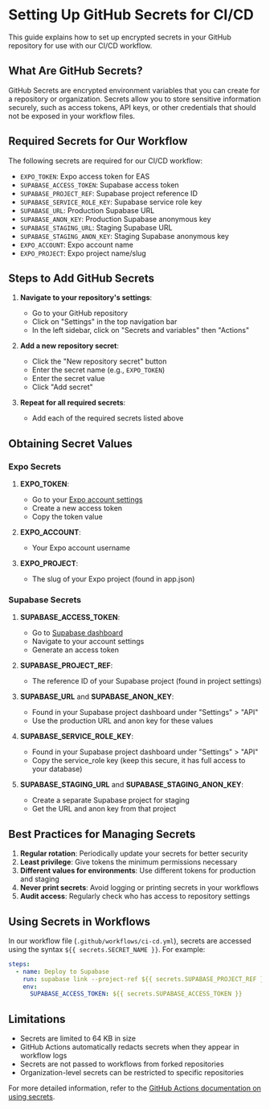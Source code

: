 # Setting Up GitHub Secrets for CI/CD

This guide explains how to set up encrypted secrets in your GitHub repository for use with our CI/CD workflow.

## What Are GitHub Secrets?

GitHub Secrets are encrypted environment variables that you can create for a repository or organization. Secrets allow you to store sensitive information securely, such as access tokens, API keys, or other credentials that should not be exposed in your workflow files.

## Required Secrets for Our Workflow

The following secrets are required for our CI/CD workflow:

- `EXPO_TOKEN`: Expo access token for EAS
- `SUPABASE_ACCESS_TOKEN`: Supabase access token
- `SUPABASE_PROJECT_REF`: Supabase project reference ID
- `SUPABASE_SERVICE_ROLE_KEY`: Supabase service role key
- `SUPABASE_URL`: Production Supabase URL
- `SUPABASE_ANON_KEY`: Production Supabase anonymous key
- `SUPABASE_STAGING_URL`: Staging Supabase URL
- `SUPABASE_STAGING_ANON_KEY`: Staging Supabase anonymous key
- `EXPO_ACCOUNT`: Expo account name
- `EXPO_PROJECT`: Expo project name/slug

## Steps to Add GitHub Secrets

1. **Navigate to your repository's settings**:
   - Go to your GitHub repository
   - Click on "Settings" in the top navigation bar
   - In the left sidebar, click on "Secrets and variables" then "Actions"

2. **Add a new repository secret**:
   - Click the "New repository secret" button
   - Enter the secret name (e.g., `EXPO_TOKEN`)
   - Enter the secret value
   - Click "Add secret"

3. **Repeat for all required secrets**:
   - Add each of the required secrets listed above

## Obtaining Secret Values

### Expo Secrets

1. **EXPO_TOKEN**:
   - Go to your [Expo account settings](https://expo.dev/accounts/[username]/settings/access-tokens)
   - Create a new access token
   - Copy the token value

2. **EXPO_ACCOUNT**:
   - Your Expo account username

3. **EXPO_PROJECT**:
   - The slug of your Expo project (found in app.json)

### Supabase Secrets

1. **SUPABASE_ACCESS_TOKEN**:
   - Go to [Supabase dashboard](https://app.supabase.io/)
   - Navigate to your account settings
   - Generate an access token

2. **SUPABASE_PROJECT_REF**:
   - The reference ID of your Supabase project (found in project settings)

3. **SUPABASE_URL** and **SUPABASE_ANON_KEY**:
   - Found in your Supabase project dashboard under "Settings" > "API"
   - Use the production URL and anon key for these values

4. **SUPABASE_SERVICE_ROLE_KEY**:
   - Found in your Supabase project dashboard under "Settings" > "API"
   - Copy the service_role key (keep this secure, it has full access to your database)

5. **SUPABASE_STAGING_URL** and **SUPABASE_STAGING_ANON_KEY**:
   - Create a separate Supabase project for staging
   - Get the URL and anon key from that project

## Best Practices for Managing Secrets

1. **Regular rotation**: Periodically update your secrets for better security
2. **Least privilege**: Give tokens the minimum permissions necessary
3. **Different values for environments**: Use different tokens for production and staging
4. **Never print secrets**: Avoid logging or printing secrets in your workflows
5. **Audit access**: Regularly check who has access to repository settings

## Using Secrets in Workflows

In our workflow file (`.github/workflows/ci-cd.yml`), secrets are accessed using the syntax `${{ secrets.SECRET_NAME }}`. For example:

```yaml
steps:
  - name: Deploy to Supabase
    run: supabase link --project-ref ${{ secrets.SUPABASE_PROJECT_REF }}
    env:
      SUPABASE_ACCESS_TOKEN: ${{ secrets.SUPABASE_ACCESS_TOKEN }}
```

## Limitations

- Secrets are limited to 64 KB in size
- GitHub Actions automatically redacts secrets when they appear in workflow logs
- Secrets are not passed to workflows from forked repositories
- Organization-level secrets can be restricted to specific repositories

For more detailed information, refer to the [GitHub Actions documentation on using secrets](https://docs.github.com/en/actions/security-for-github-actions/security-guides/using-secrets-in-github-actions).